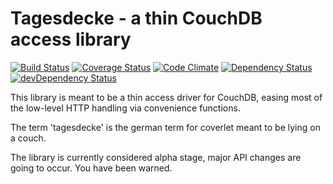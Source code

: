 # Tagesdecke - a thin CouchDB access library

[![Build Status](https://travis-ci.org/Prakti/tagesdecke.svg?branch=master)](https://travis-ci.org/Prakti/tagesdecke)
[![Coverage Status](https://img.shields.io/coveralls/Prakti/tagesdecke.svg)](https://coveralls.io/r/Prakti/tagesdecke?branch=master)
[![Code Climate](https://codeclimate.com/github/Prakti/tagesdecke/badges/gpa.svg)](https://codeclimate.com/github/Prakti/tagesdecke)
[![Dependency Status](https://david-dm.org/prakti/tagesdecke.svg)](https://david-dm.org/prakti/tagesdecke)
[![devDependency Status](https://david-dm.org/prakti/tagesdecke/dev-status.svg)](https://david-dm.org/prakti/tagesdecke#info=devDependencies)

This library is meant to be a thin access driver for CouchDB, easing most of
the low-level HTTP handling via convenience functions.

The term 'tagesdecke' is the german term for coverlet meant to be lying on a
couch.

The library is currently considered alpha stage, major API changes are going
to occur. You have been warned.
